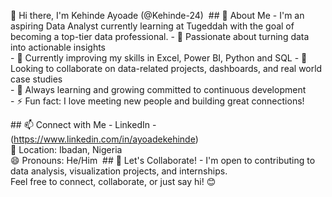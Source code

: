  👋 Hi there, I'm Kehinde Ayoade (@Kehinde-24)
‎
‎## 🚀 About Me
‎- I'm an aspiring Data Analyst currently learning at Tugeddah with the goal of becoming a top-tier data professional.
‎- 🔎 Passionate about turning data into actionable insights  
‎- 🌱 Currently improving my skills in Excel, Power BI, Python and SQL
‎- 🤝 Looking to collaborate on data-related projects, dashboards, and real world case studies  
‎- 🧠 Always learning and growing committed to continuous development  
‎- ⚡ Fun fact: I love meeting new people and building great connections!

‎‎## 📫 Connect with Me
‎- LinkedIn - (https://www.linkedin.com/in/ayoadekehinde)  
‎📍 Location: Ibadan, Nigeria  
‎😄 Pronouns: He/Him
‎
‎## 🤝 Let's Collaborate!
‎- I'm open to contributing to data analysis, visualization projects, and internships.  
‎Feel free to connect, collaborate, or just say hi! 😊
‎

<!---
Kehinde-24/Kehinde-24 is a ✨ special ✨ repository because its `README.md` (this file) appears on your GitHub profile.
You can click the Preview link to take a look at your changes.
--->
